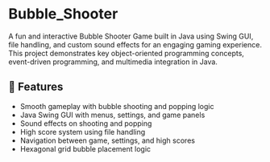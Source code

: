 # Bubble_Shooter
A fun and interactive Bubble Shooter Game built in Java using Swing GUI, file handling, and custom sound effects for an engaging gaming experience. This project demonstrates key object-oriented programming concepts, event-driven programming, and multimedia integration in Java.

## 🧩 Features
-  Smooth gameplay with bubble shooting and popping logic
-  Java Swing GUI with menus, settings, and game panels
-  Sound effects on shooting and popping
-  High score system using file handling
-  Navigation between game, settings, and high scores
-  Hexagonal grid bubble placement logic

